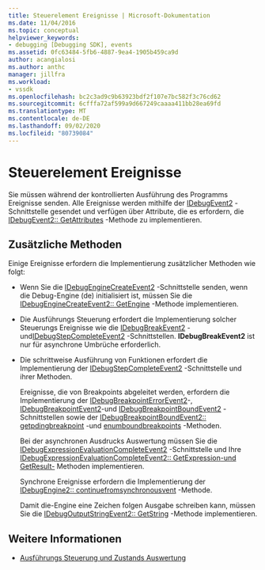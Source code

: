 ```yaml
---
title: Steuerelement Ereignisse | Microsoft-Dokumentation
ms.date: 11/04/2016
ms.topic: conceptual
helpviewer_keywords:
- debugging [Debugging SDK], events
ms.assetid: 0fc63484-5fb6-4887-9ea4-1905b459ca9d
author: acangialosi
ms.author: anthc
manager: jillfra
ms.workload:
- vssdk
ms.openlocfilehash: bc2c3ad9c9b63923bdf2f107e7bc582f3c76cd62
ms.sourcegitcommit: 6cfffa72af599a9d667249caaaa411bb28ea69fd
ms.translationtype: MT
ms.contentlocale: de-DE
ms.lasthandoff: 09/02/2020
ms.locfileid: "80739084"
---
```

# <a name="control-events"></a>Steuerelement Ereignisse
Sie müssen während der kontrollierten Ausführung des Programms Ereignisse senden. Alle Ereignisse werden mithilfe der [IDebugEvent2](../../extensibility/debugger/reference/idebugevent2.md) -Schnittstelle gesendet und verfügen über Attribute, die es erfordern, die [IDebugEvent2:: GetAttributes](../../extensibility/debugger/reference/idebugevent2-getattributes.md) -Methode zu implementieren.

## <a name="additional-methods"></a>Zusätzliche Methoden
 Einige Ereignisse erfordern die Implementierung zusätzlicher Methoden wie folgt:

- Wenn Sie die [IDebugEngineCreateEvent2](../../extensibility/debugger/reference/idebugenginecreateevent2.md) -Schnittstelle senden, wenn die Debug-Engine (de) initialisiert ist, müssen Sie die [IDebugEngineCreateEvent2:: GetEngine](../../extensibility/debugger/reference/idebugenginecreateevent2-getengine.md) -Methode implementieren.

- Die Ausführungs Steuerung erfordert die Implementierung solcher Steuerungs Ereignisse wie die [IDebugBreakEvent2](../../extensibility/debugger/reference/idebugbreakevent2.md) -und[IDebugStepCompleteEvent2](../../extensibility/debugger/reference/idebugstepcompleteevent2.md) -Schnittstellen. **IDebugBreakEvent2** ist nur für asynchrone Umbrüche erforderlich.

- Die schrittweise Ausführung von Funktionen erfordert die Implementierung der [IDebugStepCompleteEvent2](../../extensibility/debugger/reference/idebugstepcompleteevent2.md) -Schnittstelle und ihrer Methoden.

  Ereignisse, die von Breakpoints abgeleitet werden, erfordern die Implementierung der [IDebugBreakpointErrorEvent2](../../extensibility/debugger/reference/idebugbreakpointerrorevent2.md)-, [IDebugBreakpointEvent2](../../extensibility/debugger/reference/idebugbreakpointevent2.md)-und [IDebugBreakpointBoundEvent2](../../extensibility/debugger/reference/idebugbreakpointboundevent2.md) -Schnittstellen sowie der [IDebugBreakpointBoundEvent2:: getpdingbreakpoint](../../extensibility/debugger/reference/idebugbreakpointboundevent2-getpendingbreakpoint.md) -und [enumboundbreakpoints](../../extensibility/debugger/reference/idebugbreakpointboundevent2-enumboundbreakpoints.md) -Methoden.

  Bei der asynchronen Ausdrucks Auswertung müssen Sie die [IDebugExpressionEvaluationCompleteEvent2](../../extensibility/debugger/reference/idebugexpressionevaluationcompleteevent2.md) -Schnittstelle und Ihre [IDebugExpressionEvaluationCompleteEvent2:: GetExpression](../../extensibility/debugger/reference/idebugexpressionevaluationcompleteevent2-getexpression.md)[-und GetResult-](../../extensibility/debugger/reference/idebugexpressionevaluationcompleteevent2-getresult.md) Methoden implementieren.

  Synchrone Ereignisse erfordern die Implementierung der [IDebugEngine2:: continuefromsynchronousvent](../../extensibility/debugger/reference/idebugengine2-continuefromsynchronousevent.md) -Methode.

  Damit die-Engine eine Zeichen folgen Ausgabe schreiben kann, müssen Sie die [IDebugOutputStringEvent2:: GetString](../../extensibility/debugger/reference/idebugoutputstringevent2-getstring.md) -Methode implementieren.

## <a name="see-also"></a>Weitere Informationen
- [Ausführungs Steuerung und Zustands Auswertung](../../extensibility/debugger/execution-control-and-state-evaluation.md)
